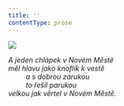 ```yaml
---
title: ''
contentType: prose
---
```


![](../Images/064.jpg)

_A jeden chlápek v Novém Městě  
měl hlavu jako knoflík k vestě  
         a s dobrou zárukou  
         to řešil parukou  
velkou jak věrtel v Novém Městě._
